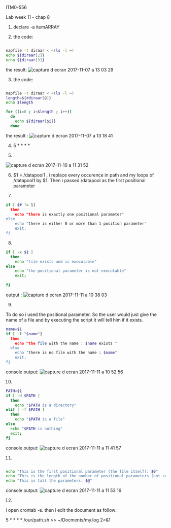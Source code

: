 ITM0-556

Lab week 11 - chap 8


1) declare -a itemARRAY

2) the code:
```bash

mapfile -t diraar < <(ls -l ~)
echo ${diraar[2]}
echo ${diraar[3]}

```
the result: 
![capture d ecran 2017-11-07 a 13 03 29](https://user-images.githubusercontent.com/27293298/32512276-1cc58214-c3bc-11e7-9023-80a097c95df3.png)

3) the code:
```bash

mapfile -t diraar < <(ls -l ~)
length=${#diraar[@]}
echo $length

for ((i=0 ; i<$length ; i++))
  do 
    echo ${diraar[$i]}
  done
```
the result : ![capture d ecran 2017-11-07 a 13 18 41](https://user-images.githubusercontent.com/27293298/32512940-32ab1a56-c3be-11e7-8670-1f14c8e1b53b.png)

4) 5 * * * *

5)
![capture d ecran 2017-11-10 a 11 31 52](https://user-images.githubusercontent.com/27293298/32670885-d5c46690-c60a-11e7-8468-c0ce1ec0104e.png)


6) $1 = /datapool1 , i replace every occurence in path and my loops of /datapool1 by $1. Then i passed /datapool as the first positional parameter

7)
```bash
if [ $# != 1]
  then
    echo "there is exactly one positional parameter"
else 
    echo "there is either 0 or more than 1 position parameter"
    exit;
fi
```
8)
```bash
if [ -x $1 ]
  then
    echo "file exists and is executable"
else 
    echo "the positional parameter is not executable"
    exit;
    
fi
```
output :
![capture d ecran 2017-11-11 a 10 38 03](https://user-images.githubusercontent.com/27293298/32691381-73a81660-c6cc-11e7-8783-db4940edcbde.png)



9)
To do so i used the positional parameter. So the user would just give the name of a file and by executing the script it will tell him if it exists.
```bash
name=$1
if [ -f "$name"]
  then
    echo "the file with the name : $name exists "
  else
    echo "there is no file with the name : $name"
    exit;
fi
```

console output: 
![capture d ecran 2017-11-11 a 10 52 56](https://user-images.githubusercontent.com/27293298/32691559-11c165ca-c6cf-11e7-9480-99e12a4874a7.png)


10)
```bash
PATH=$1
if [ -d $PATH ]
  then
    echo "$PATH is a directory"
elif [ -f $PATH ]
  then
    echo "$PATH is a file"
else 
  echo "$PATH is nothing"
  exit;
fi
```
console output:
![capture d ecran 2017-11-11 a 11 41 57](https://user-images.githubusercontent.com/27293298/32691967-abc62600-c6d5-11e7-9068-9d622c35d503.png)

11)
```bash

echo "This is the first positional parameter (the file itself): $0"
echo "This is the length of the number of positional parameters (not counting \$0): $#"
echo "This is tall the parameters: $@"
```
console output: 
![capture d ecran 2017-11-11 a 11 53 16](https://user-images.githubusercontent.com/27293298/32692077-53cd4af8-c6d7-11e7-8c3f-25883d8fcb3c.png)

12)
i open crontab -e. then i edit the document as follow: 

5 * * * * /our/path.sh >> ~/Docments/my.log 2>&1


